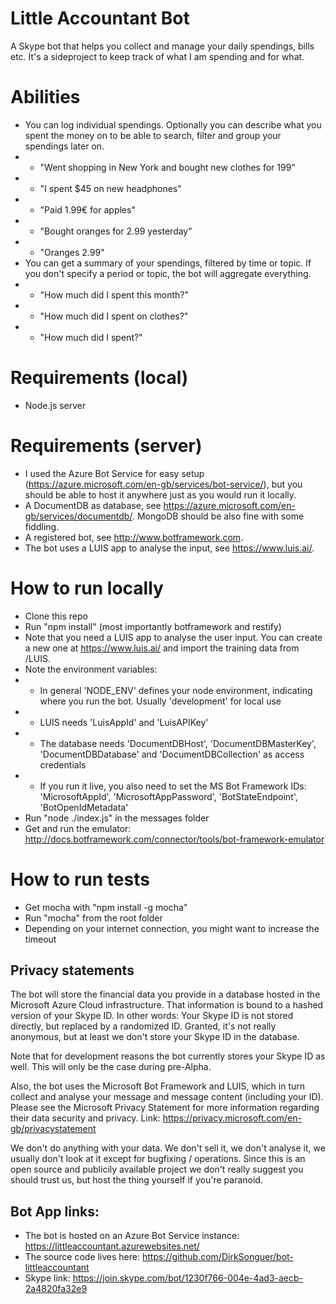 # Little Accountant Bot

A Skype bot that helps you collect and manage your daily spendings, bills etc. It's a sideproject to
keep track of what I am spending and for what.

# Abilities
* You can log individual spendings. Optionally you can describe what you spent the money on to be able to search, filter and group your spendings later on.
* * "Went shopping in New York and bought new clothes for 199"
* * "I spent $45 on new headphones"
* * "Paid 1.99€ for apples"
* * "Bought oranges for 2.99 yesterday"
* * "Oranges 2.99"
* You can get a summary of your spendings, filtered by time or topic. If you don't specify a period or topic, the bot will aggregate everything.
* * "How much did I spent this month?"
* * "How much did I spent on clothes?"
* * "How much did I spent?"


# Requirements (local)
* Node.js server


# Requirements (server)
* I used the Azure Bot Service for easy setup (https://azure.microsoft.com/en-gb/services/bot-service/),
but you should be able to host it anywhere just as you would run it locally.
* A DocumentDB as database, see https://azure.microsoft.com/en-gb/services/documentdb/. MongoDB should be also fine with some fiddling.
* A registered bot, see http://www.botframework.com.
* The bot uses a LUIS app to analyse the input, see https://www.luis.ai/.


# How to run locally
* Clone this repo
* Run "npm install" (most importantly botframework and restify)
* Note that you need a LUIS app to analyse the user input. You can create a new one at https://www.luis.ai/ and import the training data from /LUIS.
* Note the environment variables:
* * In general 'NODE_ENV' defines your node environment, indicating where you run the bot. Usually 'development' for local use
* * LUIS needs 'LuisAppId' and 'LuisAPIKey'
* * The database needs 'DocumentDBHost', 'DocumentDBMasterKey', 'DocumentDBDatabase' and 'DocumentDBCollection' as access credentials
* * If you run it live, you also need to set the MS Bot Framework IDs: 'MicrosoftAppId', 'MicrosoftAppPassword', 'BotStateEndpoint', 'BotOpenIdMetadata'
* Run "node ./index.js" in the messages folder
* Get and run the emulator: http://docs.botframework.com/connector/tools/bot-framework-emulator


# How to run tests
* Get mocha with "npm install -g mocha"
* Run "mocha" from the root folder
* Depending on your internet connection, you might want to increase the timeout


## Privacy statements
The bot will store the financial data you provide in a database hosted in the Microsoft
Azure Cloud infrastructure. That information is bound to a hashed version of your Skype ID.
In other words: Your Skype ID is not stored directly, but replaced by a randomized ID.
Granted, it's not really anonymous, but at least we don't store your Skype ID in the database.

Note that for development reasons the bot currently stores your Skype ID as well. This will only
be the case during pre-Alpha.

Also, the bot uses the Microsoft Bot Framework and LUIS, which in turn collect and analyse
your message and message content (including your ID). Please see the Microsoft Privacy
Statement for more information regarding their data security and privacy.
Link: https://privacy.microsoft.com/en-gb/privacystatement

We don't do anything with your data. We don't sell it, we don't analyse it, we usually don't
look at it except for bugfixing / operations. Since this is an open source and publicily
available project we don't really suggest you should trust us, but host the thing yourself if
you're paranoid.


## Bot App links:
* The bot is hosted on an Azure Bot Service instance: https://littleaccountant.azurewebsites.net/
* The source code lives here: https://github.com/DirkSonguer/bot-littleaccountant
* Skype link: https://join.skype.com/bot/1230f766-004e-4ad3-aecb-2a4820fa32e9
